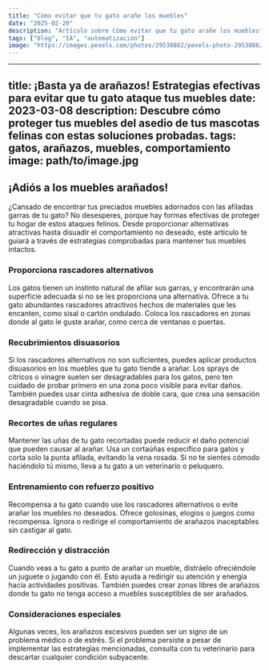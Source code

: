 ```yaml
---
title: "Cómo evitar que tu gato arañe los muebles"
date: "2025-02-20"
description: "Artículo sobre Cómo evitar que tu gato arañe los muebles"
tags: ["blog", "IA", "automatización"]
image: "https://images.pexels.com/photos/29530862/pexels-photo-29530862.jpeg?auto=compress&cs=tinysrgb&h=350"
---
```


---
title: ¡Basta ya de arañazos! Estrategias efectivas para evitar que tu gato ataque tus muebles
date: 2023-03-08
description: Descubre cómo proteger tus muebles del asedio de tus mascotas felinas con estas soluciones probadas.
tags: gatos, arañazos, muebles, comportamiento
image: path/to/image.jpg
---

## ¡Adiós a los muebles arañados!

¿Cansado de encontrar tus preciados muebles adornados con las afiladas garras de tu gato? No desesperes, porque hay formas efectivas de proteger tu hogar de estos ataques felinos. Desde proporcionar alternativas atractivas hasta disuadir el comportamiento no deseado, este artículo te guiará a través de estrategias comprobadas para mantener tus muebles intactos.

### Proporciona rascadores alternativos

Los gatos tienen un instinto natural de afilar sus garras, y encontrarán una superficie adecuada si no se les proporciona una alternativa. Ofrece a tu gato abundantes rascadores atractivos hechos de materiales que les encanten, como sisal o cartón ondulado. Coloca los rascadores en zonas donde al gato le guste arañar, como cerca de ventanas o puertas.

### Recubrimientos disuasorios

Si los rascadores alternativos no son suficientes, puedes aplicar productos disuasorios en los muebles que tu gato tiende a arañar. Los sprays de cítricos o vinagre suelen ser desagradables para los gatos, pero ten cuidado de probar primero en una zona poco visible para evitar daños. También puedes usar cinta adhesiva de doble cara, que crea una sensación desagradable cuando se pisa.

### Recortes de uñas regulares

Mantener las uñas de tu gato recortadas puede reducir el daño potencial que pueden causar al arañar. Usa un cortaúñas específico para gatos y corta solo la punta afilada, evitando la vena rosada. Si no te sientes cómodo haciéndolo tú mismo, lleva a tu gato a un veterinario o peluquero.

### Entrenamiento con refuerzo positivo

Recompensa a tu gato cuando use los rascadores alternativos o evite arañar los muebles no deseados. Ofrece golosinas, elogios o juegos como recompensa. Ignora o redirige el comportamiento de arañazos inaceptables sin castigar al gato.

### Redirección y distracción

Cuando veas a tu gato a punto de arañar un mueble, distráelo ofreciéndole un juguete o jugando con él. Esto ayuda a redirigir su atención y energía hacia actividades positivas. También puedes crear zonas libres de arañazos donde tu gato no tenga acceso a muebles susceptibles de ser arañados.

### Consideraciones especiales

Algunas veces, los arañazos excesivos pueden ser un signo de un problema médico o de estrés. Si el problema persiste a pesar de implementar las estrategias mencionadas, consulta con tu veterinario para descartar cualquier condición subyacente.